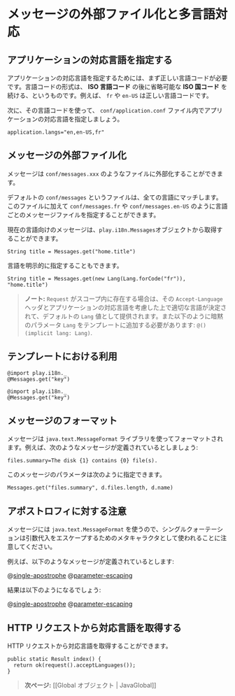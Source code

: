 <!--- Copyright (C) 2009-2013 Typesafe Inc. <http://www.typesafe.com> -->
<!--
# Externalising messages and internationalization
-->
# メッセージの外部ファイル化と多言語対応

<!--
## Specifying languages supported by your application
-->
## アプリケーションの対応言語を指定する

<!--
To specify your application’s languages, you need a valid language code, specified by a valid **ISO Language Code**, optionally followed by a valid **ISO Country Code**. For example, `fr` or `en-US`.
-->
アプリケーションの対応言語を指定するためには、まず正しい言語コードが必要です。言語コードの形式は、 **ISO 言語コード** の後に省略可能な **ISO 国コード** を続ける、というものです。例えば、 `fr` や `en-US` は正しい言語コードです。

<!--
To start, you need to specify the languages that your application supports in its `conf/application.conf` file:
-->
次に、その言語コードを使って、 `conf/application.conf` ファイル内でアプリケーションの対応言語を指定しましょう。

```
application.langs="en,en-US,fr"
```

<!--
## Externalizing messages
-->
## メッセージの外部ファイル化

<!--
You can externalize messages in the `conf/messages.xxx` files. 
-->
メッセージは `conf/messages.xxx` のようなファイルに外部化することができます。

<!--
The default `conf/messages` file matches all languages. You can specify additional language messages files, such as `conf/messages.fr` or `conf/messages.en-US`.
-->
デフォルトの `conf/messages` というファイルは、全ての言語にマッチします。このファイルに加えて `conf/messages.fr` や `conf/messages.en-US` のように言語ごとのメッセージファイルを指定することができます。

<!--
You can retrieve messages for the current language using the `play.i18n.Messages` object:
-->
現在の言語向けのメッセージは、`play.i18n.Messages`オブジェクトから取得することができます。

```
String title = Messages.get("home.title")
```

<!--
You can also specify the language explicitly:
-->
言語を明示的に指定することもできます。

```
String title = Messages.get(new Lang(Lang.forCode("fr")), "home.title")
```

<!--
> **Note:** If you have a `Request` in the scope, it will provide a default `Lang` value corresponding to the preferred language extracted from the `Accept-Language` header and matching one of the application’s supported languages. You should also add a `Lang` implicit parameter to your template like this: `@()(implicit lang: Lang)`.
-->
> **ノート:** `Request` がスコープ内に存在する場合は、その `Accept-Language` ヘッダとアプリケーションの対応言語を考慮した上で適切な言語が決定されて、デフォルトの `Lang` 値として提供されます。また以下のように暗黙のパラメータ `Lang` をテンプレートに追加する必要があります: `@()(implicit lang: Lang)`.

<!--
## Use in templates
-->
## テンプレートにおける利用
```
@import play.i18n._
@Messages.get("key")
```
```
@import play.i18n._
@Messages.get("key")
```
<!--
## Formatting messages
-->
## メッセージのフォーマット

<!--
Messages are formatted using the `java.text.MessageFormat` library. For example, if you have defined a message like this:
-->
メッセージは `java.text.MessageFormat` ライブラリを使ってフォーマットされます。例えば、次のようなメッセージが定義されているとしましょう:

```
files.summary=The disk {1} contains {0} file(s).
```

<!--
You can then specify parameters as:
-->
このメッセージのパラメータは次のように指定できます。

```
Messages.get("files.summary", d.files.length, d.name)
```

<!--
## Notes on apostrophes
-->
## アポストロフィに対する注意

<!--
Since Messages uses `java.text.MessageFormat`, please be aware that single quotes are used as a meta-character for escaping parameter substitutions.
-->
メッセージには `java.text.MessageFormat` を使うので、シングルクォーテーションは引数代入をエスケープするためのメタキャラクタとして使われることに注意してください。

<!--
For example, if you have the following messages defined:
-->
例えば、以下のようなメッセージが定義されているとします:

@[single-apostrophe](code/javaguide/i18n/messages)
@[parameter-escaping](code/javaguide/i18n/messages)

<!--
you should expect the following results:
-->
結果は以下のようになるでしょう:

@[single-apostrophe](code/javaguide/i18n/JavaI18N.java)
@[parameter-escaping](code/javaguide/i18n/JavaI18N.java)

<!--
## Retrieving supported languages from an HTTP request
-->
## HTTP リクエストから対応言語を取得する

<!--
You can retrieve a specific HTTP request’s supported languages:
-->
HTTP リクエストから対応言語を取得することができます。

```
public static Result index() {
  return ok(request().acceptLanguages());
}
```

<!--
> **Next:** [[The application Global object | JavaGlobal]]
-->
> **次ページ:** [[Global オブジェクト | JavaGlobal]]
